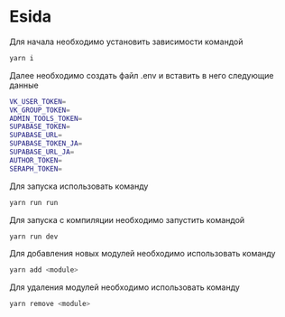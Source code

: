 # Esida
Для начала необходимо установить зависимости командой 
```bash
yarn i
```
Далее необходимо создать файл .env и вставить в него следующие данные
```bash
VK_USER_TOKEN=
VK_GROUP_TOKEN=
ADMIN_TOOLS_TOKEN=
SUPABASE_TOKEN=
SUPABASE_URL=
SUPABASE_TOKEN_JA=
SUPABASE_URL_JA=
AUTHOR_TOKEN=
SERAPH_TOKEN=
```
Для запуска использовать команду
```bash
yarn run run
```
Для запуска с компиляции необходимо запустить командой
```bash
yarn run dev
```
Для добавления новых модулей необходимо использовать команду
```bash
yarn add <module>
```
Для удаления модулей необходимо использовать команду
```bash
yarn remove <module>
```
